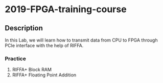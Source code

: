 # 2019-FPGA-training-course
## Description
In this Lab, we will learn how to transmit data from CPU to FPGA through PCIe interface with the help of RIFFA.
### Practice
1. RIFFA+ Block RAM
2. RIFFA+ Floating Point Addition
